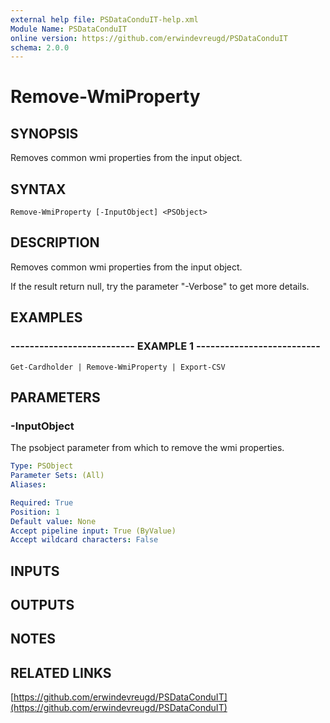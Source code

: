 ```yaml
---
external help file: PSDataConduIT-help.xml
Module Name: PSDataConduIT
online version: https://github.com/erwindevreugd/PSDataConduIT
schema: 2.0.0
---
```


# Remove-WmiProperty

## SYNOPSIS
Removes common wmi properties from the input object.

## SYNTAX

```
Remove-WmiProperty [-InputObject] <PSObject>
```

## DESCRIPTION
Removes common wmi properties from the input object.

If the result return null, try the parameter "-Verbose" to get more details.

## EXAMPLES

### -------------------------- EXAMPLE 1 --------------------------
```
Get-Cardholder | Remove-WmiProperty | Export-CSV
```

## PARAMETERS

### -InputObject
The psobject parameter from which to remove the wmi properties.

```yaml
Type: PSObject
Parameter Sets: (All)
Aliases: 

Required: True
Position: 1
Default value: None
Accept pipeline input: True (ByValue)
Accept wildcard characters: False
```

## INPUTS

## OUTPUTS

## NOTES

## RELATED LINKS

[https://github.com/erwindevreugd/PSDataConduIT](https://github.com/erwindevreugd/PSDataConduIT)

